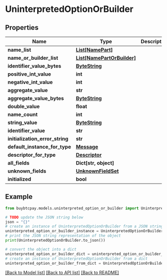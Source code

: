 # UninterpretedOptionOrBuilder


## Properties

Name | Type | Description | Notes
------------ | ------------- | ------------- | -------------
**name_list** | [**List[NamePart]**](NamePart.md) |  | [optional] 
**name_or_builder_list** | [**List[NamePartOrBuilder]**](NamePartOrBuilder.md) |  | [optional] 
**identifier_value_bytes** | [**ByteString**](ByteString.md) |  | [optional] 
**positive_int_value** | **int** |  | [optional] 
**negative_int_value** | **int** |  | [optional] 
**aggregate_value** | **str** |  | [optional] 
**aggregate_value_bytes** | [**ByteString**](ByteString.md) |  | [optional] 
**double_value** | **float** |  | [optional] 
**name_count** | **int** |  | [optional] 
**string_value** | [**ByteString**](ByteString.md) |  | [optional] 
**identifier_value** | **str** |  | [optional] 
**initialization_error_string** | **str** |  | [optional] 
**default_instance_for_type** | [**Message**](Message.md) |  | [optional] 
**descriptor_for_type** | [**Descriptor**](Descriptor.md) |  | [optional] 
**all_fields** | **Dict[str, object]** |  | [optional] 
**unknown_fields** | [**UnknownFieldSet**](UnknownFieldSet.md) |  | [optional] 
**initialized** | **bool** |  | [optional] 

## Example

```python
from buybtcpay.models.uninterpreted_option_or_builder import UninterpretedOptionOrBuilder

# TODO update the JSON string below
json = "{}"
# create an instance of UninterpretedOptionOrBuilder from a JSON string
uninterpreted_option_or_builder_instance = UninterpretedOptionOrBuilder.from_json(json)
# print the JSON string representation of the object
print(UninterpretedOptionOrBuilder.to_json())

# convert the object into a dict
uninterpreted_option_or_builder_dict = uninterpreted_option_or_builder_instance.to_dict()
# create an instance of UninterpretedOptionOrBuilder from a dict
uninterpreted_option_or_builder_from_dict = UninterpretedOptionOrBuilder.from_dict(uninterpreted_option_or_builder_dict)
```
[[Back to Model list]](../README.md#documentation-for-models) [[Back to API list]](../README.md#documentation-for-api-endpoints) [[Back to README]](../README.md)


